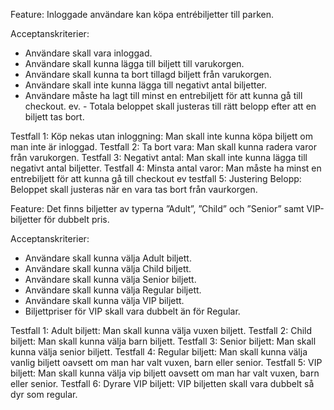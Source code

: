 Feature: 
Inloggade användare kan köpa entrébiljetter till parken.

Acceptanskriterier:
- Användare skall vara inloggad.
- Användare skall kunna lägga till biljett till varukorgen.
- Användare skall kunna ta bort tillagd biljett från varukorgen.
- Användare skall inte kunna lägga till negativt antal biljetter.
- Användare måste ha lagt till minst en entrebiljett för att kunna gå till checkout.
ev. - Totala beloppet skall justeras till rätt belopp efter att en biljett tas bort.

Testfall 1: Köp nekas utan inloggning: Man skall inte kunna köpa biljett om man inte är inloggad.
Testfall 2: Ta bort vara: Man skall kunna radera varor från varukorgen.
Testfall 3: Negativt antal: Man skall inte kunna lägga till negativt antal biljetter.
Testfall 4: Minsta antal varor: Man måste ha minst en entrebiljett för att kunna gå till checkout
ev testfall 5: Justering Belopp: Beloppet skall justeras när en vara tas bort från vaurkorgen.

Feature:
Det finns biljetter av typerna ”Adult”, ”Child” och ”Senior” samt VIP-biljetter för dubbelt pris.

Acceptanskriterier:
- Användare skall kunna välja Adult biljett.
- Användare skall kunna välja Child biljett.
- Användare skall kunna välja Senior biljett.
- Användare skall kunna välja Regular biljett.
- Användare skall kunna välja VIP biljett.
- Biljettpriser för VIP skall vara dubbelt än för Regular.

Testfall 1: Adult biljett: Man skall kunna välja vuxen biljett.
Testfall 2: Child biljett: Man skall kunna välja barn biljett.
Testfall 3: Senior biljett: Man skall kunna välja senior biljett.
Testfall 4: Regular biljett: Man skall kunna välja vanlig biljett oavsett om man har valt vuxen, barn eller senior.
Testfall 5: VIP biljett: Man skall kunna välja vip biljett oavsett om man har valt vuxen, barn eller senior.
Testfall 6: Dyrare VIP biljett: VIP biljetten skall vara dubbelt så dyr som regular.